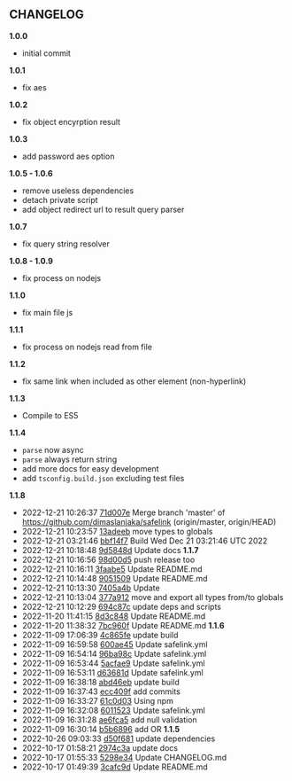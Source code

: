 
## CHANGELOG

**1.0.0**
- initial commit

**1.0.1**
- fix aes

**1.0.2**
- fix object encyrption result

**1.0.3**
- add password aes option

**1.0.5 - 1.0.6**
- remove useless dependencies
- detach private script
- add object redirect url to result query parser

**1.0.7**
- fix query string resolver

**1.0.8 - 1.0.9**
- fix process on nodejs

**1.1.0**
- fix main file js

**1.1.1**
- fix process on nodejs read from file

**1.1.2**
- fix same link when included as other element (non-hyperlink)

**1.1.3**
- Compile to ES5

**1.1.4**
- `parse` now async
- `parse` always return string
- add more docs for easy development
- add `tsconfig.build.json` excluding test files

**1.1.8**
- 2022-12-21 10:26:37 [71d007e](https://github.com/dimaslanjaka/safelink/commit/71d007e) Merge branch 'master' of https://github.com/dimaslanjaka/safelink  (origin/master, origin/HEAD)
- 2022-12-21 10:23:57 [13adeeb](https://github.com/dimaslanjaka/safelink/commit/13adeeb) move types to globals
- 2022-12-21 03:21:46 [bbf14f7](https://github.com/dimaslanjaka/safelink/commit/bbf14f7) Build Wed Dec 21 03:21:46 UTC 2022
- 2022-12-21 10:18:48 [9d5848d](https://github.com/dimaslanjaka/safelink/commit/9d5848d) Update docs
**1.1.7**
- 2022-12-21 10:16:56 [98d00d5](https://github.com/dimaslanjaka/safelink/commit/98d00d5) push release too
- 2022-12-21 10:16:11 [3faabe5](https://github.com/dimaslanjaka/safelink/commit/3faabe5) Update README.md
- 2022-12-21 10:14:48 [9051509](https://github.com/dimaslanjaka/safelink/commit/9051509) Update README.md
- 2022-12-21 10:13:30 [7405a4b](https://github.com/dimaslanjaka/safelink/commit/7405a4b) Update
- 2022-12-21 10:13:04 [377a912](https://github.com/dimaslanjaka/safelink/commit/377a912) move and export all types from/to globals
- 2022-12-21 10:12:29 [694c87c](https://github.com/dimaslanjaka/safelink/commit/694c87c) update deps and scripts
- 2022-11-20 11:41:15 [8d3c848](https://github.com/dimaslanjaka/safelink/commit/8d3c848) Update README.md 
- 2022-11-20 11:38:32 [7bc960f](https://github.com/dimaslanjaka/safelink/commit/7bc960f) Update README.md 
**1.1.6**
- 2022-11-09 17:06:39 [4c865fe](https://github.com/dimaslanjaka/safelink/commit/4c865fe) update build 
- 2022-11-09 16:59:58 [600ae45](https://github.com/dimaslanjaka/safelink/commit/600ae45) Update safelink.yml 
- 2022-11-09 16:54:14 [96ba98c](https://github.com/dimaslanjaka/safelink/commit/96ba98c) Update safelink.yml
- 2022-11-09 16:53:44 [5acfae9](https://github.com/dimaslanjaka/safelink/commit/5acfae9) Update safelink.yml
- 2022-11-09 16:53:11 [d63681d](https://github.com/dimaslanjaka/safelink/commit/d63681d) Update safelink.yml
- 2022-11-09 16:38:18 [abd46eb](https://github.com/dimaslanjaka/safelink/commit/abd46eb) update build
- 2022-11-09 16:37:43 [ecc409f](https://github.com/dimaslanjaka/safelink/commit/ecc409f) add commits 
- 2022-11-09 16:33:27 [61c0d03](https://github.com/dimaslanjaka/safelink/commit/61c0d03) Using npm
- 2022-11-09 16:32:08 [6011523](https://github.com/dimaslanjaka/safelink/commit/6011523) Update safelink.yml
- 2022-11-09 16:31:28 [ae6fca5](https://github.com/dimaslanjaka/safelink/commit/ae6fca5) add null validation 
- 2022-11-09 16:30:14 [b5b6896](https://github.com/dimaslanjaka/safelink/commit/b5b6896) add OR 
**1.1.5**
- 2022-10-26 09:03:33 [d50f681](https://github.com/dimaslanjaka/safelink/commit/d50f681) update dependencies
- 2022-10-17 01:58:21 [2974c3a](https://github.com/dimaslanjaka/safelink/commit/2974c3a) update docs
- 2022-10-17 01:55:33 [5298e34](https://github.com/dimaslanjaka/safelink/commit/5298e34) Update CHANGELOG.md 
- 2022-10-17 01:49:39 [3cafc9d](https://github.com/dimaslanjaka/safelink/commit/3cafc9d) Update README.md
